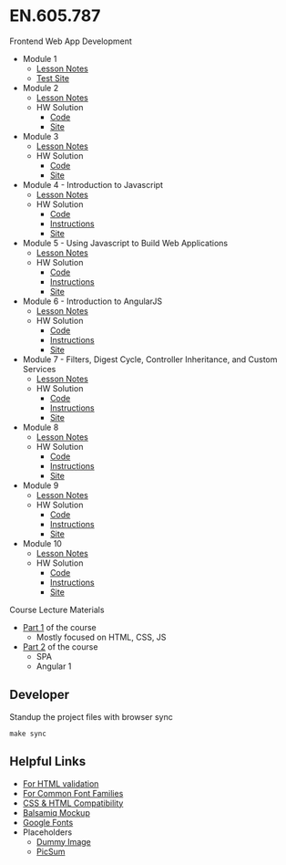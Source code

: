# EN.605.787

Frontend Web App Development

- Module 1
  - [Lesson Notes](./module_1/README.md)
  - [Test Site](https://deleomike.github.io/EN.605.787/module_1/test_site)
- Module 2
  - [Lesson Notes](./module_2/README.md)
  - HW Solution
    - [Code](./module_2/solution/)
    - [Site](https://deleomike.github.io/EN.605.787/module_2/solution/)
- Module 3
  - [Lesson Notes](./module_3/README.md)
  - HW Solution
    - [Code](./module_3/solution/)
    - [Site](https://deleomike.github.io/EN.605.787/module_3/solution/)
- Module 4 - Introduction to Javascript
  - [Lesson Notes](./module_4/README.md)
  - HW Solution
    - [Code](./module_4/solution)
    - [Instructions](./module_4/solution/README.md)
    - [Site](https://deleomike.github.io/EN.605.787/module_4/solution/)
- Module 5 - Using Javascript to Build Web Applications
  - [Lesson Notes](./module_5/README.md)
  - HW Solution
    - [Code](./module_5/solution)
    - [Instructions](./module_5/solution/README.md)
    - [Site](https://deleomike.github.io/EN.605.787/module_5/solution/)
- Module 6 - Introduction to AngularJS
  - [Lesson Notes](./module_6/README.md)
  - HW Solution
    - [Code](./module_6/solution)
    - [Instructions](./module_6/solution/README.md)
    - [Site](https://deleomike.github.io/EN.605.787/module_6/solution/)
- Module 7 - Filters, Digest Cycle, Controller Inheritance, and Custom Services
  - [Lesson Notes](./module_7/README.md)
  - HW Solution
    - [Code](./module_7/solution)
    - [Instructions](./module_7/solution/README.md)
    - [Site](https://deleomike.github.io/EN.605.787/module_7/solution/)
- Module 8
  - [Lesson Notes](./module_8/README.md)
  - HW Solution
    - [Code](./module_8/solution)
    - [Instructions](./module_8/solution/README.md)
    - [Site](https://deleomike.github.io/EN.605.787/module_8/solution/)
- Module 9
  - [Lesson Notes](./module_9/README.md)
  - HW Solution
    - [Code](./module_9/solution)
    - [Instructions](./module_9/solution/README.md)
    - [Site](https://deleomike.github.io/EN.605.787/module_9/solution/)
- Module 10
  - [Lesson Notes](./module_10/README.md)
  - HW Solution
    - [Code](./module_10/solution)
    - [Instructions](./module_10/solution/README.md)
    - [Site](https://deleomike.github.io/EN.605.787/module_10/solution/)

Course Lecture Materials

- [Part 1](./course_materials/fullstack-course4/) of the course
  - Mostly focused on HTML, CSS, JS
- [Part 2](./course_materials/fullstack-course5/) of the course
  - SPA
  - Angular 1

## Developer

Standup the project files with browser sync

```
make sync
```

## Helpful Links

- [For HTML validation](https://validator.w3.org)
- [For Common Font Families](http://www.w3schools.com/cssref/css_websafe_fonts.asp)
- [CSS & HTML Compatibility](https://caniuse.com)
- [Balsamiq Mockup](https://balsamiq.com)
- [Google Fonts](https://www.google.com/fonts)
- Placeholders
  - [Dummy Image](https://dummyimage.com)
  - [PicSum](https://picsum.photos)
